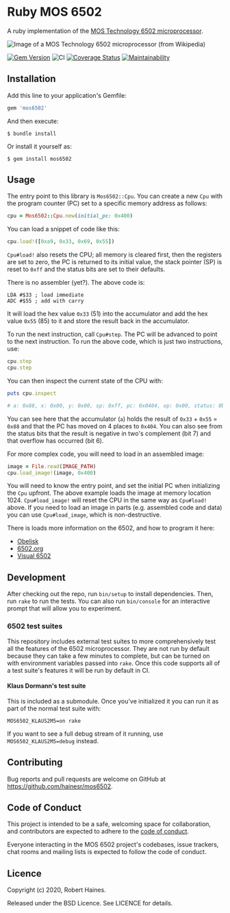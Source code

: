# Ruby MOS 6502

A ruby implementation of the [MOS Technology 6502 microprocessor][wp-6502].

![Image of a MOS Technology 6502 microprocessor (from Wikipedia)](https://upload.wikimedia.org/wikipedia/commons/4/49/MOS_6502AD_4585_top.jpg)

[![Gem Version](https://badge.fury.io/rb/mos6502.svg)](https://badge.fury.io/rb/mos6502)
![CI](https://github.com/hainesr/mos6502/workflows/CI/badge.svg)
[![Coverage Status](https://coveralls.io/repos/github/hainesr/mos6502/badge.svg?branch=main)](https://coveralls.io/github/hainesr/mos6502?branch=main)
[![Maintainability](https://api.codeclimate.com/v1/badges/d3c28f3d1c4cee8099fb/maintainability)](https://codeclimate.com/github/hainesr/mos6502/maintainability)

## Installation

Add this line to your application's Gemfile:

```ruby
gem 'mos6502'
```

And then execute:

    $ bundle install

Or install it yourself as:

    $ gem install mos6502

## Usage

The entry point to this library is `Mos6502::Cpu`. You can create a new `Cpu` with the program counter (PC) set to a specific memory address as follows:

```ruby
cpu = Mos6502::Cpu.new(initial_pc: 0x400)
```

You can load a snippet of code like this:

```ruby
cpu.load!([0xa9, 0x33, 0x69, 0x55])
```

`Cpu#load!` also resets the CPU; all memory is cleared first, then the registers are set to zero, the PC is returned to its initial value, the stack pointer (SP) is reset to `0xff` and the status bits are set to their defaults.

There is no assembler (yet?). The above code is:

```
LDA #$33 ; load immediate
ADC #$55 ; add with carry
```

It will load the hex value `0x33` (51) into the accumulator and add the hex value `0x55` (85) to it and store the result back in the accumulator.

To run the next instruction, call `Cpu#step`. The PC will be advanced to point to the next instruction. To run the above code, which is just two instructions, use:

```ruby
cpu.step
cpu.step
```

You can then inspect the current state of the CPU with:

```ruby
puts cpu.inspect

# a: 0x88, x: 0x00, y: 0x00, sp: 0xff, pc: 0x0404, op: 0x00, status: 0b11110000
```

You can see here that the accumulator (`a`) holds the result of `0x33` + `0x55` = `0x88` and that the PC has moved on 4 places to `0x404`. You can also see from the status bits that the result is negative in two's complement (bit 7) and that overflow has occurred (bit 6).

For more complex code, you will need to load in an assembled image:

```ruby
image = File.read(IMAGE_PATH)
cpu.load_image!(image, 0x400)
```

You will need to know the entry point, and set the initial PC when initializing the `Cpu` upfront. The above example loads the image at memory location 1024. `Cpu#load_image!` will reset the CPU in the same way as `Cpu#load!` above. If you need to load an image in parts (e.g. assembled code and data) you can use `Cpu#load_image`, which is non-destructive.

There is loads more information on the 6502, and how to program it here:

* [Obelisk][obelisk]
* [6502.org][6502org]
* [Visual 6502][vis6502]

## Development

After checking out the repo, run `bin/setup` to install dependencies. Then, run `rake` to run the tests. You can also run `bin/console` for an interactive prompt that will allow you to experiment.

### 6502 test suites

This repository includes external test suites to more comprehensively test all the features of the 6502 microprocessor. They are not run by default because they can take a few minutes to complete, but can be turned on with environment variables passed into `rake`. Once this code supports all of a test suite's features it will be run by default in CI.

#### Klaus Dormann's test suite

This is included as a submodule. Once you've initialized it you can run it as part of the normal test suite with:

```shell
MOS6502_KLAUS2M5=on rake
```

If you want to see a full debug stream of it running, use `MOS6502_KLAUS2M5=debug` instead.

## Contributing

Bug reports and pull requests are welcome on GitHub at https://github.com/hainesr/mos6502.


## Code of Conduct

This project is intended to be a safe, welcoming space for collaboration, and contributors are expected to adhere to the [code of conduct][coc].

Everyone interacting in the MOS 6502 project's codebases, issue trackers, chat rooms and mailing lists is expected to follow the code of conduct.

## Licence

Copyright (c) 2020, Robert Haines.

Released under the BSD Licence. See LICENCE for details.

[wp-6502]: https://en.wikipedia.org/wiki/MOS_Technology_6502
[coc]: https://github.com/hainesr/mos6502/blob/master/CODE_OF_CONDUCT.md
[obelisk]: http://www.obelisk.me.uk/6502/
[6502org]: http://www.6502.org/
[vis6502]: http://www.visual6502.org/
